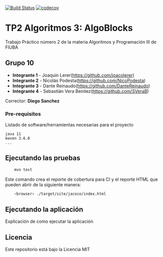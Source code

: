 [![Build Status](https://travis-ci.org/NicoPodesta/algo3_tp2.svg?branch=master)](https://travis-ci.org/NicoPodesta/algo3_tp2) [![codecov](https://codecov.io/gh/NicoPodesta/algo3_tp2/branch/master/graph/badge.svg?token=JDVZ4FCFXP)](https://codecov.io/gh/NicoPodesta/algo3_tp2)



# TP2 Algoritmos 3: AlgoBlocks 

Trabajo Práctico número 2 de la materia Algoritmos y Programación III de FIUBA

## Grupo 10

* **Integrante 1** - Joaquín Lerer(https://github.com/joacolerer)
* **Integrante 2** - Nicolás Podesta(https://github.com/NicoPodesta)
* **Integrante 3** - Dante Reinaudo(https://github.com/DanteReinaudo)
* **Integrante 4** - Sebastián Vera Benitez(https://github.com/SVeraB)

Corrector: **Diego Sanchez**

### Pre-requisitos

Listado de software/herramientas necesarias para el proyecto

```
java 11
maven 3.6.0
...
```

## Ejecutando las pruebas

```bash
    mvn test
```

Este comando crea el reporte de cobertura para CI y el reporte HTML que pueden abrir de la siguiente manera:

```bash
    <browser> ./target/site/jacoco/index.html
```

## Ejecutando la aplicación

Explicación de como ejecutar la aplicación

## Licencia

Este repositorio está bajo la Licencia MIT
